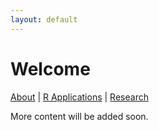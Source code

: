 ```yaml
---
layout: default
---
```


# Welcome

[About](about.md) | [R Applications](r_applications.md) | [Research](research.md)

More content will be added soon.

